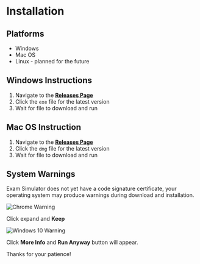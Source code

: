 # Installation

## Platforms

* Windows
* Mac OS
* Linux - planned for the future

## Windows Instructions

1. Navigate to the [**Releases Page**](https://github.com/benjaminadk/electron-exam/releases)
2. Click the `exe` file for the latest version
3. Wait for file to download and run

## Mac OS Instruction

1. Navigate to the [**Releases Page**](https://github.com/benjaminadk/electron-exam/releases)
2. Click the `dmg` file for the latest version
3. Wait for file to download and run

## System Warnings

Exam Simulator does not yet have a code signature certificate, your operating system may produce warnings during download and installation.

![Chrome Warning](https://s3.amazonaws.com/electron-exam/general/warning-1.PNG)

Click expand and **Keep**

![Windows 10 Warning](https://s3.amazonaws.com/electron-exam/general/warning-2.PNG)

Click **More Info** and **Run Anyway** button will appear.

Thanks for your patience!

